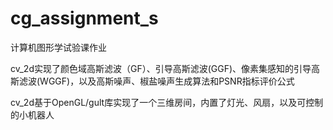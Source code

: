 # cg_assignment_s
计算机图形学试验课作业

cv_2d实现了颜色域高斯滤波（GF）、引导高斯滤波(GGF)、像素集感知的引导高斯滤波(WGGF)，以及高斯噪声、椒盐噪声生成算法和PSNR指标评价公式

cv_2d基于OpenGL/gult库实现了一个三维房间，内置了灯光、风扇，以及可控制的小机器人
